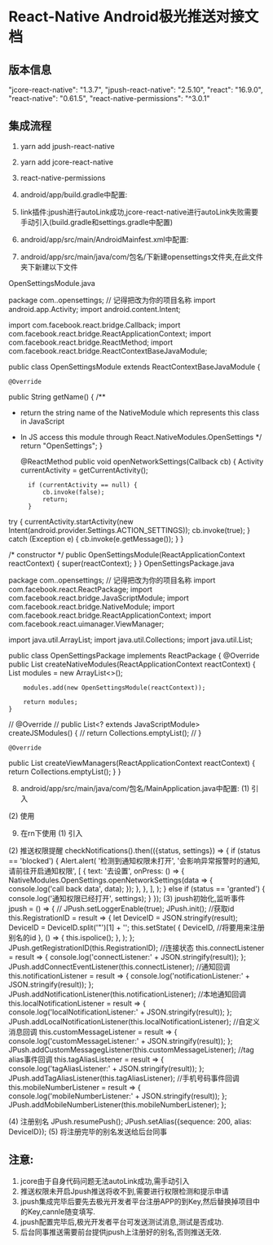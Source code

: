 # React-Native Android极光推送对接文档
## 版本信息
"jcore-react-native": "1.3.7",
"jpush-react-native": "2.5.10",
"react": "16.9.0",
"react-native": "0.61.5",
"react-native-permissions": "^3.0.1"
## 集成流程
1. yarn add jpush-react-native
2. yarn add jcore-react-native
3. react-native-permissions
4. android/app/build.gradle中配置:

5. link插件:jpush进行autoLink成功,jcore-react-native进行autoLink失败需要手动引入(build.gradle和settings.gradle中配置)
6. android/app/src/main/AndroidMainfest.xml中配置:

7. android/app/src/main/java/com/包名/下新建opensettings文件夹,在此文件夹下新建以下文件

OpenSettingsModule.java

package com.<projectname>.opensettings; // 记得把<projectname>改为你的项目名称
import android.app.Activity;
import android.content.Intent;

import com.facebook.react.bridge.Callback;
import com.facebook.react.bridge.ReactApplicationContext;
import com.facebook.react.bridge.ReactMethod;
import com.facebook.react.bridge.ReactContextBaseJavaModule;

public class OpenSettingsModule extends ReactContextBaseJavaModule {

    @Override
public String getName() {
/**
* return the string name of the NativeModule which represents this class in JavaScript
* In JS access this module through React.NativeModules.OpenSettings
*/
return "OpenSettings";
}

    @ReactMethod
public void openNetworkSettings(Callback cb) {
Activity currentActivity = getCurrentActivity();

        if (currentActivity == null) {
            cb.invoke(false);
            return;
        }
try {
currentActivity.startActivity(new Intent(android.provider.Settings.ACTION_SETTINGS));
cb.invoke(true);
} catch (Exception e) {
cb.invoke(e.getMessage());
}
}

/* constructor */
public OpenSettingsModule(ReactApplicationContext reactContext) {
super(reactContext);
}
}
OpenSettingsPackage.java

package com.<projectname>.opensettings; // 记得把<projectname>改为你的项目名称
import com.facebook.react.ReactPackage;
import com.facebook.react.bridge.JavaScriptModule;
import com.facebook.react.bridge.NativeModule;
import com.facebook.react.bridge.ReactApplicationContext;
import com.facebook.react.uimanager.ViewManager;

import java.util.ArrayList;
import java.util.Collections;
import java.util.List;

public class OpenSettingsPackage implements ReactPackage {
@Override
public List<NativeModule> createNativeModules(ReactApplicationContext reactContext) {
List<NativeModule> modules = new ArrayList<>();

        modules.add(new OpenSettingsModule(reactContext));

        return modules;
    }

//   @Override
//   public List<<Class>? extends JavaScriptModule> createJSModules() {
//     return Collections.emptyList();
//   }

    @Override
public List<ViewManager> createViewManagers(ReactApplicationContext reactContext) {
return Collections.emptyList();
}
}

8. android/app/src/main/java/com/包名/MainApplication.java中配置:
   (1) 引入

(2) 使用

9. 在rn下使用
   (1) 引入

(2) 推送权限提醒
checkNotifications().then(({status, settings}) => {
if (status == 'blocked') {
Alert.alert(
'检测到通知权限未打开',
'会影响异常报警时的通知,请前往开启通知权限',
[
{
text: '去设置',
onPress: () => {
NativeModules.OpenSettings.openNetworkSettings(data => {
console.log('call back data', data);
});
},
},
],
);
} else if (status == 'granted') {
console.log('通知权限已经打开', settings);
}
});
(3) jpush初始化,监听事件
jpush = () => {
// JPush.setLoggerEnable(true);
JPush.init();
//获取id
this.RegistrationID = result => {
let DeviceID = JSON.stringify(result);
DeviceID = DeviceID.split('"')[1] + '';
this.setState(
{
DeviceID,  //将要用来注册别名的id
},
() => {
this.ispolice();
},
);
};
JPush.getRegistrationID(this.RegistrationID);
//连接状态
this.connectListener = result => {
console.log('connectListener:' + JSON.stringify(result));
};
JPush.addConnectEventListener(this.connectListener);
//通知回调
this.notificationListener = result => {
console.log('notificationListener:' + JSON.stringify(result));
};
JPush.addNotificationListener(this.notificationListener);
//本地通知回调
this.localNotificationListener = result => {
console.log('localNotificationListener:' + JSON.stringify(result));
};
JPush.addLocalNotificationListener(this.localNotificationListener);
//自定义消息回调
this.customMessageListener = result => {
console.log('customMessageListener:' + JSON.stringify(result));
};
JPush.addCustomMessagegListener(this.customMessageListener);
//tag alias事件回调
this.tagAliasListener = result => {
console.log('tagAliasListener:' + JSON.stringify(result));
};
JPush.addTagAliasListener(this.tagAliasListener);
//手机号码事件回调
this.mobileNumberListener = result => {
console.log('mobileNumberListener:' + JSON.stringify(result));
};
JPush.addMobileNumberListener(this.mobileNumberListener);
};

(4) 注册别名
JPush.resumePush();
JPush.setAlias({sequence: 200, alias: DeviceID});
(5) 将注册完毕的别名发送给后台同事


## 注意:
1. jcore由于自身代码问题无法autoLink成功,需手动引入
2. 推送权限未开启Jpush推送将收不到,需要进行权限检测和提示申请
3. jpush集成完毕后要先去极光开发者平台注册APP的到Key,然后替换掉项目中的Key,cannle随变填写.
4. jpush配置完毕后,极光开发者平台可发送测试消息,测试是否成功.
5. 后台同事推送需要前台提供jpush上注册好的别名,否则推送无效.
